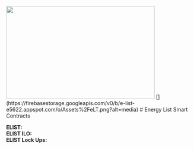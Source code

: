 <img src="https://firebasestorage.googleapis.com/v0/b/e-list-e5622.appspot.com/o/Assets%2FeLT.png?alt=media" width="400" height="250">
[](https://firebasestorage.googleapis.com/v0/b/e-list-e5622.appspot.com/o/Assets%2FeLT.png?alt=media)
# Energy List Smart Contracts

**ELIST:**   
**ELIST ILO:**  
**ELIST Lock Ups:**  
